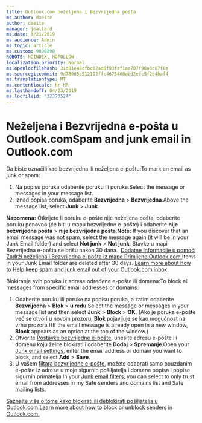 ```yaml
---
title: Outlook.com neželjena i Bezvrijedna pošta
ms.author: daeite
author: daeite
manager: joallard
ms.date: 3/21/2019
ms.audience: Admin
ms.topic: article
ms.custom: 9000290
ROBOTS: NOINDEX, NOFOLLOW
localization_priority: Normal
ms.openlocfilehash: 31d81e48cfbc02ad5f93faf1aa707f98a3c67f8e
ms.sourcegitcommit: 9d78905c512192ffc4675468abd2efc5f2e4baf4
ms.translationtype: MT
ms.contentlocale: hr-HR
ms.lasthandoff: 04/23/2019
ms.locfileid: "32373524"
---
```

# <a name="spam-and-junk-email-in-outlookcom"></a><span data-ttu-id="5ee42-102">Neželjena i Bezvrijedna e-pošta u Outlook.com</span><span class="sxs-lookup"><span data-stu-id="5ee42-102">Spam and junk email in Outlook.com</span></span>

<span data-ttu-id="5ee42-103">Da biste označili kao bezvrijedna ili neželjena e-poštu:</span><span class="sxs-lookup"><span data-stu-id="5ee42-103">To mark an email as junk or spam:</span></span>

1. <span data-ttu-id="5ee42-104">Na popisu poruka odaberite poruku ili poruke.</span><span class="sxs-lookup"><span data-stu-id="5ee42-104">Select the message or messages in your message list.</span></span>
1. <span data-ttu-id="5ee42-105">Iznad popisa poruka, odaberite **Bezvrijedna** > **Bezvrijedna**.</span><span class="sxs-lookup"><span data-stu-id="5ee42-105">Above the message list, select **Junk** > **Junk**.</span></span>

<span data-ttu-id="5ee42-106">**Napomena:** Otkrijete li poruku e-pošte nije neželjena pošta, odaberite poruku ponovno (će biti u mapu bezvrijedne e-pošte) i odaberite **nije bezvrijedna pošta** > **nije bezvrijedna pošta**.</span><span class="sxs-lookup"><span data-stu-id="5ee42-106">**Note:** If you discover that an email message was not spam, select the message again (it will be in your Junk Email folder) and select **Not junk** > **Not junk**.</span></span> <span data-ttu-id="5ee42-107">Stavke u mapi Bezvrijedna e-pošta se brišu nakon 30 dana.  [Dodatne informacije o pomoći Zadrži neželjena i Bezvrijedna e-pošta iz mape Primljeno Outlook.com.](https://support.office.com/article/a3ece97b-82f8-4a5e-9ac3-e92fa6427ae4)</span><span class="sxs-lookup"><span data-stu-id="5ee42-107">Items in your Junk Email folder are deleted after 30 days. [Learn more about how to Help keep spam and junk email out of your Outlook.com inbox.](https://support.office.com/article/a3ece97b-82f8-4a5e-9ac3-e92fa6427ae4)</span></span>

<span data-ttu-id="5ee42-108">Blokiranje svih poruka iz adrese određene e-pošte ili domena:</span><span class="sxs-lookup"><span data-stu-id="5ee42-108">To block all messages from specific email addresses or domains:</span></span>

1. <span data-ttu-id="5ee42-109">Odaberite poruku ili poruke na popisu poruka, a zatim odaberite **Bezvrijedna** > **Blok** > **u redu**.</span><span class="sxs-lookup"><span data-stu-id="5ee42-109">Select the message or messages in your message list and then select **Junk** > **Block** > **OK**.</span></span> <span data-ttu-id="5ee42-110">(Ako je poruka e-pošte već se otvori u novom prozoru, **Blok** pojavljuje se kao mogućnost na vrhu prozora.)</span><span class="sxs-lookup"><span data-stu-id="5ee42-110">(If the email message is already open in a new window, **Block** appears as an option at the top of the window.)</span></span>
1. <span data-ttu-id="5ee42-111">Otvorite [Postavke bezvrijedne e-pošte](https://outlook.live.com/mail/options/mail/junkEmail/blockedSendersAndDomainsV2), unesite adresu e-pošte ili domenu koju želite blokirati i odaberite **Dodaj** > **Spremanje**.</span><span class="sxs-lookup"><span data-stu-id="5ee42-111">Open your [Junk email settings](https://outlook.live.com/mail/options/mail/junkEmail/blockedSendersAndDomainsV2), enter the email address or domain you want to block, and select **Add** > **Save**.</span></span>
1. <span data-ttu-id="5ee42-112">U vašem [filtara bezvrijedne e-pošte](https://outlook.live.com/mail/options/mail/junkEmail/filtersOption), možete odabrati samo pouzdanim e-pošte iz adrese u moje sigurnih pošiljatelja i domena popisa i popise sigurnih primatelja.</span><span class="sxs-lookup"><span data-stu-id="5ee42-112">In your [Junk email filters](https://outlook.live.com/mail/options/mail/junkEmail/filtersOption), you can select to only trust email from addresses in my Safe senders and domains list and Safe mailing lists.</span></span>

[<span data-ttu-id="5ee42-113">Saznajte više o tome kako blokirati ili deblokirati pošiljatelja u Outlook.com.</span><span class="sxs-lookup"><span data-stu-id="5ee42-113">Learn more about how to block or unblock senders in Outlook.com.</span></span>](https://support.office.com/article/afba1c94-77bb-4f50-8b85-057cf52f4d5e)